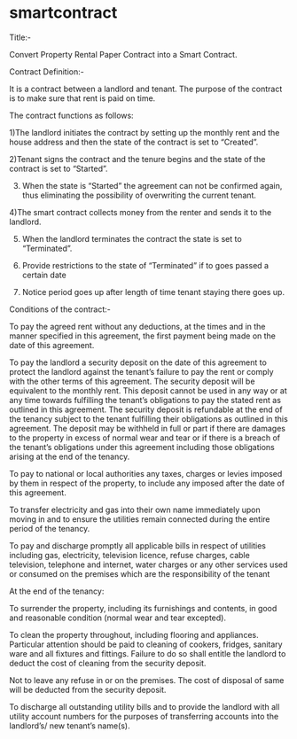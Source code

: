 # smartcontract


Title:-


Convert Property Rental Paper Contract into a Smart Contract.



Contract Definition:-

It is a contract between a landlord and tenant. The purpose of the contract is to make sure that rent is paid on time. 

The contract functions as follows:

1)The landlord initiates the contract by setting up the monthly rent and the house address and then the state of the contract is set to “Created”.

2)Tenant signs the contract and the tenure begins and the state of the contract is set to “Started”.

3) When the state is “Started” the agreement can not be confirmed again, thus eliminating 
the possibility of overwriting the current tenant.

4)The smart contract collects money from the renter and sends it to the landlord. 

5) When the landlord terminates the contract the state is set to “Terminated”.

6) Provide restrictions to the state of “Terminated”  if to goes passed a certain date 

7) Notice period goes up after length of time tenant staying there goes up.

Conditions of the contract:-

To pay the agreed rent without any deductions, at the times and in the manner specified in this agreement, the first payment being made on the date of this agreement.

To pay the landlord a security deposit on the date of this agreement to protect the landlord against the tenant’s failure to pay the rent or comply with the other terms of this agreement. The security deposit will be equivalent to the monthly rent. This deposit cannot be used in any way or at any time towards fulfilling the tenant’s obligations to pay the stated rent as outlined in this agreement. The security deposit is refundable at the end of the tenancy subject to the tenant fulfilling their obligations as outlined in this agreement. The deposit may be withheld in full or part if there are damages to the property in excess of normal wear and tear or if there is a breach of the tenant’s obligations under this agreement including those obligations arising at the end of the tenancy.

To pay to national or local authorities any taxes, charges or levies imposed by them in respect of the property, to include any imposed after the date of this agreement.

To transfer electricity and gas into their own name immediately upon moving in and to ensure the utilities remain connected during the entire period of the tenancy.

To pay and discharge promptly all applicable bills in respect of utilities including gas, electricity, television licence, refuse charges, cable television, telephone and internet, water charges or any other services used or consumed on the premises which are the responsibility of the tenant

At the end of the tenancy:

To surrender the property, including its furnishings and contents, in good and reasonable condition (normal wear and tear excepted).

To clean the property throughout, including flooring and appliances. Particular attention should be paid to cleaning of cookers, fridges, sanitary ware and all fixtures and fittings. Failure to do so shall entitle the landlord to deduct the cost of cleaning from the security deposit.

Not to leave any refuse in or on the premises. The cost of disposal of same will be deducted from the security deposit.

To discharge all outstanding utility bills and to provide the landlord with all utility account numbers for the purposes of transferring accounts into the landlord’s/ new tenant’s name(s).
